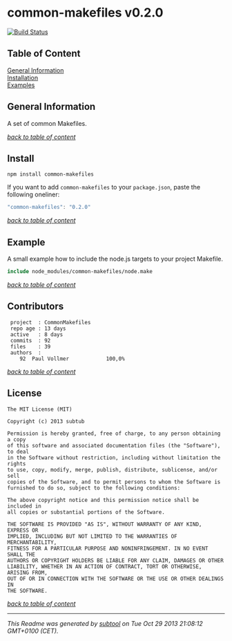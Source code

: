 # common-makefiles v0.2.0  

[![Build Status](https://travis-ci.org/subtub/common-makefiles.png?branch=master)](https://travis-ci.org/subtub/common-makefiles)

## Table of Content

[General Information](#general-information)  
[Installation](#installation)  
[Examples](#examples)  

## General Information

A set of common Makefiles.

_[back to table of content](#table-of-content)_
## Install

```
npm install common-makefiles
```

If you want to add `common-makefiles` to your `package.json`, paste the following oneliner:

```js
"common-makefiles": "0.2.0"
```

_[back to table of content](#table-of-content)_
## Example

A small example how to include the node.js targets to your project Makefile.

```Makefile
include node_modules/common-makefiles/node.make
````

_[back to table of content](#table-of-content)_
## Contributors

```
 project  : CommonMakefiles
 repo age : 13 days
 active   : 8 days
 commits  : 92
 files    : 39
 authors  : 
    92	Paul Vollmer            100,0%

```


_[back to table of content](#table-of-content)_
## License

```
The MIT License (MIT)  
  
Copyright (c) 2013 subtub  
  
Permission is hereby granted, free of charge, to any person obtaining a copy  
of this software and associated documentation files (the "Software"), to deal  
in the Software without restriction, including without limitation the rights  
to use, copy, modify, merge, publish, distribute, sublicense, and/or sell  
copies of the Software, and to permit persons to whom the Software is  
furnished to do so, subject to the following conditions:  
  
The above copyright notice and this permission notice shall be included in  
all copies or substantial portions of the Software.  
  
THE SOFTWARE IS PROVIDED "AS IS", WITHOUT WARRANTY OF ANY KIND, EXPRESS OR  
IMPLIED, INCLUDING BUT NOT LIMITED TO THE WARRANTIES OF MERCHANTABILITY,  
FITNESS FOR A PARTICULAR PURPOSE AND NONINFRINGEMENT. IN NO EVENT SHALL THE  
AUTHORS OR COPYRIGHT HOLDERS BE LIABLE FOR ANY CLAIM, DAMAGES OR OTHER  
LIABILITY, WHETHER IN AN ACTION OF CONTRACT, TORT OR OTHERWISE, ARISING FROM,  
OUT OF OR IN CONNECTION WITH THE SOFTWARE OR THE USE OR OTHER DEALINGS IN  
THE SOFTWARE.  
  ```

_[back to table of content](#table-of-content)_


---

*This Readme was generated by [subtool](https://www.github.com/subtub/subtool/releases/tag/v0.2.0) on Tue Oct 29 2013 21:08:12 GMT+0100 (CET).*  
